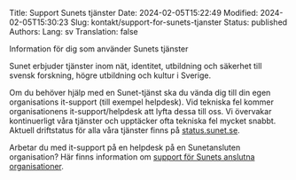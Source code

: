 Title: Support Sunets tjänster
Date: 2024-02-05T15:22:49
Modified: 2024-02-05T15:30:23
Slug: kontakt/support-for-sunets-tjanster
Status: published
Authors: 
Lang: sv
Translation: false

Information för dig som använder Sunets tjänster


Sunet erbjuder tjänster inom nät, identitet, utbildning och säkerhet till svensk forskning, högre utbildning och kultur i Sverige.


Om du behöver hjälp med en Sunet-tjänst ska du vända dig till din egen organisations it-support (till exempel helpdesk). Vid tekniska fel kommer organisationens it-support/helpdesk att lyfta dessa till oss. Vi övervakar kontinuerligt våra tjänster och upptäcker ofta tekniska fel mycket snabbt. Aktuell driftstatus för alla våra tjänster finns på [status.sunet.se](https://status.sunet.se/).


Arbetar du med it-support på en helpdesk på en Sunetansluten organisation? Här finns information om [support för Sunets anslutna organisationer](/support-for-sunets-anslutna-organisationer/).


